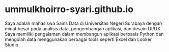 # ummulkhoirro-syari.github.io
Saya adalah mahasiswa Sains Data di Universitas Negeri Surabaya dengan minat besar pada analisis data, pengembangan aplikasi, dan desain UI/UX. Saya memiliki pengalaman dalam membangun aplikasi berbasis Python dan mengolah data menggunakan berbagai tools seperti Excel dan Looker Studio. 
